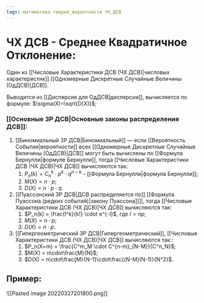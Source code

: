 ```yaml
---
tags: математика теория_вероятности ЧХ_ДСВ
---
```

# ЧХ ДСВ - Среднее Квадратичное Отклонение:
Один из [[Числовые Характеристики ДСВ (ЧХ ДСВ)|числовых характеристик]] [[Одномерные Дискретные Случайные Величины (ОдДСВ)|ДСВ]].

Выводится из [[Дисперсия для ОдДСВ|дисперсии]], вычисляется по формуле: $\sigma(X)=\sqrt{D(X)}$;

### [[Основные ЗР ДСВ|Основные законы распределения ДСВ]]:
1) [[Биномиальный ЗР ДСВ|Биномиальный]] — если [[Вероятность События|вероятности]] всех [[Одномерные Дискретные Случайные Величины (ОдДСВ)|ДСВ]] могут быть вычислены по [[Формула Бернулли|формуле Бернулли]], тогда [[Числовые Характеристики ДСВ (ЧХ ДСВ)|ЧХ ДСВ]] вычисляются так:
	1) $P_n(k) = C^k_n\cdot p^k\cdot q^{n-k}$ - [[Формула Бернулли|формула Бернулли]];
	2) $M(X) = n\cdot p$;
	3) $D(X) = n\cdot p\cdot q$.
2) [[Пуассонский ЗР ДСВ|ДСВ распределяется по]] [[Формула Пуассона (редких событий)|закону Пуассона]]]], тогда [[Числовые Характеристики ДСВ (ЧХ ДСВ)|ЧХ ДСВ]] вычисляются так:
	1) $P_n(k) = \frac{l^k}{k!} \cdot e^{-l}$, где $l = np$;
	2) $M(X) = n\cdot p$;
	3) $D(X) = n\cdot p$.
3) [[Гипергеометрический ЗР ДСВ|Гипергеометрический]], [[Числовые Характеристики ДСВ (ЧХ ДСВ)|ЧХ ДСВ]] вычисляются так::
	1) $P_n(X=m) = \frac{C^m_M \cdot C^{n-m}_{N-M}}{C^n_N}$;
	2) $M(X) = n\cdot\frac{M}{N}$;
	3) $D(X) = n\cdot\frac{M}{N-1}\cdot\frac{(N-M)(N-1)}{N^2}$.

## Пример:
![[Pasted image 20220327201800.png]]
